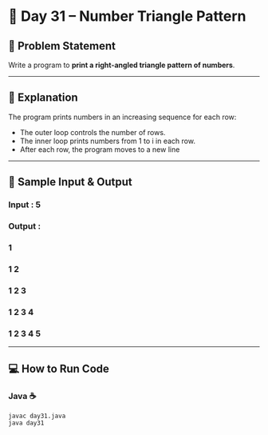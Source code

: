 # 🌟 Day 31 – Number Triangle Pattern  


## 🎯 Problem Statement  

Write a program to **print a right-angled triangle pattern of numbers**.


---

## 📖 Explanation  
The program prints numbers in an increasing sequence for each row:
- The outer loop controls the number of rows.
- The inner loop prints numbers from 1 to i in each row.
- After each row, the program moves to a new line

---

## 📝 Sample Input & Output  

### Input :  5  

### Output :  

### 1 

### 1  2 

### 1  2  3 

### 1  2  3  4 

### 1  2  3  4  5  
 



--- 

## 💻 How to Run Code
### Java ☕
```
javac day31.java
java day31
